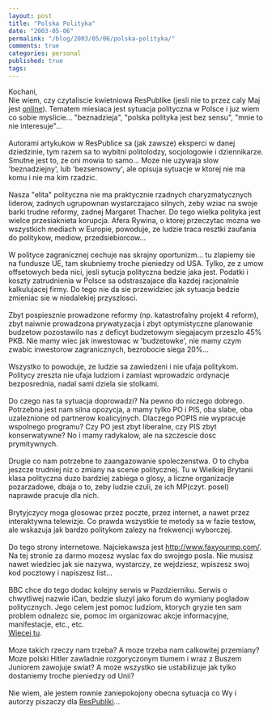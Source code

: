 ```yaml
---
layout: post
title: "Polska Polityka"
date: "2003-05-06"
permalink: "/blog/2003/05/06/polska-polityka/"
comments: true
categories: personal
published: true
tags: 
---
```


Kochani,<br />Nie wiem, czy czytaliscie kwietniowa ResPublike (jesli nie to przez caly Maj jest <a href="http://respublica.onet.pl/">online</a>). Tematem miesiaca jest sytuacja polityczna w Polsce i juz wiem co sobie myslicie... "beznadzieja", "polska polityka jest bez sensu", "mnie to nie interesuje"...<br /><br />Autorami artykukow w ResPublice sa (jak zawsze) eksperci w danej dziedzinie, tym razem sa to wybitni politolodzy, socjologowie i dziennikarze. Smutne jest to, ze oni mowia to samo... Moze nie uzywaja slow 'beznadziejny', lub 'bezsensowny', ale opisuja sytuacje w ktorej nie ma komu i nie ma kim rzadzic. <br /><br />Nasza "elita" polityczna nie ma praktycznie rzadnych charyzmatycznych liderow, zadnych ugrupownan wystarczajaco silnych, zeby wziac na swoje barki trudne reformy, zadnej Margaret Thacher. Do tego wielka polityka jest wielce przesiaknieta korupcja. Afera Rywina, o ktorej przeczytac mozna we wszystkich mediach w Europie, powoduje, ze ludzie traca resztki zaufania do politykow, mediow, przedsiebiorcow...<br /><br />W polityce zagranicznej cechuje nas skrajny oportunizm... tu zlapiemy sie na fundusze UE, tam skubniemy troche pieniedzy od USA. Tylko, ze z umow offsetowych beda nici, jesli sytucja polityczna bedzie jaka jest. Podatki i koszty zatrudnienia w Polsce sa odstraszajace dla kazdej racjonalnie kalkulujacej firmy. Do tego nie da sie przewidziec jak sytuacja bedzie zmieniac sie w niedalekiej przyszlosci. <br /><br />Zbyt pospiesznie prowadzone reformy (np. katastrofalny projekt 4 reform), zbyt naiwnie prowadzona prywatyzacja i zbyt optymistyczne planowanie budzetow pozostawilo nas z deficyt budzetowym siegajacym przeszlo 45% PKB. Nie mamy wiec jak inwestowac w 'budzetowke', nie mamy czym zwabic inwestorow zagranicznych, bezrobocie siega 20%...<br /><br />Wszystko to powoduje, ze ludzie sa zawiedzeni i nie ufaja politykom. Politycy zreszta nie ufaja ludziom i zamiast wprowadzic ordynacje bezposrednia, nadal sami dziela sie stolkami. <br /><br />Do czego nas ta sytuacja doprowadzi? Na pewno do niczego dobrego. Potrzebna jest nam silna opozycja, a mamy tylko PO i PIS, oba slabe, oba uzaleznione od partnerow koalicyjnych. Dlaczego POPIS nie wypracuje wspolnego programu? Czy PO jest zbyt liberalne, czy PIS zbyt konserwatywne? No i mamy radykalow, ale na szczescie dosc prymitywnych.<br /><br />Drugie co nam potrzebne to zaangazowanie spoleczenstwa. O to chyba jeszcze trudniej niz o zmiany na scenie politycznej. Tu w Wielkiej Brytanii klasa polityczna duzo bardziej zabiega o glosy, a liczne organizacje pozarzadowe, dbaja o to, zeby ludzie czuli, ze ich MP(czyt. posel) naprawde pracuje dla nich. <br /><br />Brytyjczycy moga glosowac przez poczte, przez internet, a nawet przez interaktywna telewizje. Co prawda wszystkie te metody sa w fazie testow, ale wskazuja jak bardzo politykom zalezy na frekwencji wyborczej.<br /><br />Do tego strony internetowe. Najciekawsza jest <a href="http://www.faxyourmp.com/">http://www.faxyourmp.com/</a>. Na tej stronie za darmo mozesz wyslac fax do swojego posla. Nie musisz nawet wiedziec jak sie nazywa, wystarczy, ze wejdziesz, wpiszesz swoj kod pocztowy i napiszesz list...<br /><br />BBC chce do tego dodac kolejny serwis w Pazdzierniku. Serwis o chwytliwej nazwie iCan, bedzie sluzyl jako forum do wymiany pogladow politycznych. Jego celem jest pomoc ludziom, ktorych gryzie ten sam problem odnalezc sie, pomoc im organizowac akcje informacyjne, manifestacje, etc., etc.<br /><a href="http://www.wired.com/news/politics/0,1283,58715,00.html">Wiecej tu</a>.<br /><br />Moze takich rzeczy nam trzeba? A moze trzeba nam calkowitej przemiany? Moze polski Hitler zawladnie rozgoryczonym tlumem i wraz z Buszem Juniorem zawojuje swiat? A moze wszystko sie ustabilizuje jak tylko dostaniemy troche pieniedzy od Unii?<br /><br />Nie wiem, ale jestem rownie zaniepokojony obecna sytuacja co Wy i autorzy piszaczy dla <a href="http://respublica.onet.pl/">ResPubliki</a>...<br /><br />